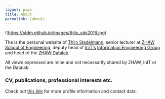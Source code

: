 ```yaml
---
layout: page
title: About
permalink: /about/
---
```


!(https://stdm.github.io/images/thilo_sds2016.jpg)

The is the personal website of [Thilo Stadelmann](http://www.zhaw.ch/=stdm), senior lecturer at [ZHAW](https://www.zhaw.ch/en/university/) [School of Engineering](https://www.zhaw.ch/en/engineering/), deputy head of [InIT‘s](https://www.zhaw.ch/en/engineering/institutes-centres/init/) [Information Engineering Group](https://www.zhaw.ch/de/engineering/institute-zentren/init/information-engineering/) and head of the [ZHAW Datalab](www.zhaw.ch/datalab).

All views expressed are mine and not necessarily shared by ZHAW, InIT or the Datalab.

### CV, publications, professional interests etc.

Check out [this link](http://www.zhaw.ch/=stdm) for more profile information and contact data.
